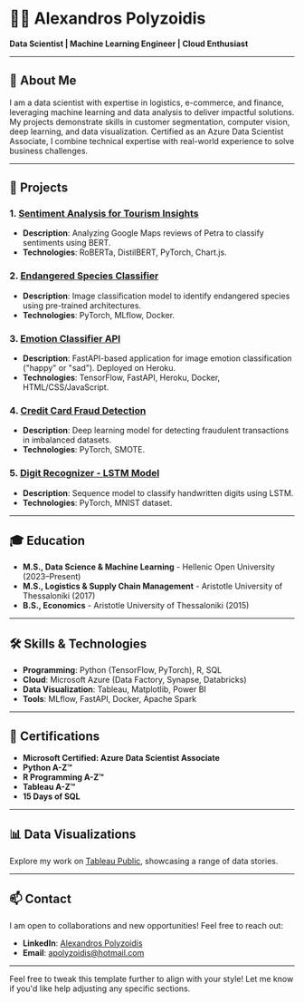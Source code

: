 # 👨‍💻 Alexandros Polyzoidis  

**Data Scientist | Machine Learning Engineer | Cloud Enthusiast**  

---

## 📖 **About Me**  
I am a data scientist with expertise in logistics, e-commerce, and finance, leveraging machine learning and data analysis to deliver impactful solutions. My projects demonstrate skills in customer segmentation, computer vision, deep learning, and data visualization. Certified as an Azure Data Scientist Associate, I combine technical expertise with real-world experience to solve business challenges.

---

## 🚀 **Projects**
### 1. [Sentiment Analysis for Tourism Insights](https://www.petrareviewsai.com/)  
- **Description**: Analyzing Google Maps reviews of Petra to classify sentiments using BERT.  
- **Technologies**: RoBERTa, DistilBERT, PyTorch, Chart.js.

### 2. [Endangered Species Classifier](https://endangered-species-app-2024-626612794e72.herokuapp.com/)  
- **Description**: Image classification model to identify endangered species using pre-trained architectures.  
- **Technologies**: PyTorch, MLflow, Docker.  

### 3. [Emotion Classifier API](https://emotion-classifier-app-636425c67bdf.herokuapp.com/docs)  
- **Description**: FastAPI-based application for image emotion classification ("happy" or "sad"). Deployed on Heroku.  
- **Technologies**: TensorFlow, FastAPI, Heroku, Docker, HTML/CSS/JavaScript.  

### 4. [Credit Card Fraud Detection](https://github.com/AlexandrosPol/Data-Science-Projects/tree/main/Credit%20Card%20Fraud%20Detection)  
- **Description**: Deep learning model for detecting fraudulent transactions in imbalanced datasets.  
- **Technologies**: PyTorch, SMOTE.   

### 5. [Digit Recognizer - LSTM Model](https://github.com/AlexandrosPol/Data-Science-Projects/tree/main/Digit%20Recognizer%20-%20LSTM%20Model)  
- **Description**: Sequence model to classify handwritten digits using LSTM.  
- **Technologies**: PyTorch, MNIST dataset.  

---

## 🎓 **Education**  
- **M.S., Data Science & Machine Learning** - Hellenic Open University (2023–Present)  
- **M.S., Logistics & Supply Chain Management** - Aristotle University of Thessaloniki (2017)  
- **B.S., Economics** - Aristotle University of Thessaloniki (2015)  

---

## 🛠️ **Skills & Technologies**  
- **Programming**: Python (TensorFlow, PyTorch), R, SQL  
- **Cloud**: Microsoft Azure (Data Factory, Synapse, Databricks)  
- **Data Visualization**: Tableau, Matplotlib, Power BI  
- **Tools**: MLflow, FastAPI, Docker, Apache Spark  

---

## 📜 **Certifications**  
- **Microsoft Certified: Azure Data Scientist Associate**  
- **Python A-Z™**  
- **R Programming A-Z™**  
- **Tableau A-Z™**  
- **15 Days of SQL**  

---

## 📊 **Data Visualizations**  
Explore my work on [Tableau Public](https://public.tableau.com/app/profile/alexandros.polyzoidis/vizzes), showcasing a range of data stories.  

---

## 📫 **Contact**  
I am open to collaborations and new opportunities! Feel free to reach out:  
- **LinkedIn**: [Alexandros Polyzoidis](https://www.linkedin.com/in/alexandrospolyzoidis/)  
- **Email**: [apolyzoidis@hotmail.com](mailto:apolyzoidis@hotmail.com)  

---

Feel free to tweak this template further to align with your style! Let me know if you'd like help adjusting any specific sections.

